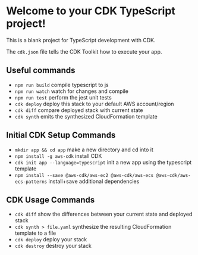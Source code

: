 # Welcome to your CDK TypeScript project!

This is a blank project for TypeScript development with CDK.

The `cdk.json` file tells the CDK Toolkit how to execute your app.

## Useful commands

 * `npm run build`   compile typescript to js
 * `npm run watch`   watch for changes and compile
 * `npm run test`    perform the jest unit tests
 * `cdk deploy`      deploy this stack to your default AWS account/region
 * `cdk diff`        compare deployed stack with current state
 * `cdk synth`       emits the synthesized CloudFormation template

## Initial CDK Setup Commands

 * `mkdir app && cd app`    make a new directory and cd into it
 * `npm install -g aws-cdk`    install CDK
 * `cdk init app --language=typescript`    init a new app using the typescript template
 * `npm install --save @aws-cdk/aws-ec2 @aws-cdk/aws-ecs @aws-cdk/aws-ecs-patterns`    install+save additional dependencies

## CDK Usage Commands
 * `cdk diff`    show the differences between your current state and deployed stack
 * `cdk synth > file.yaml`    synthesize the resulting CloudFormation template to a file
 * `cdk deploy`    deploy your stack
 * `cdk destroy`    destroy your stack